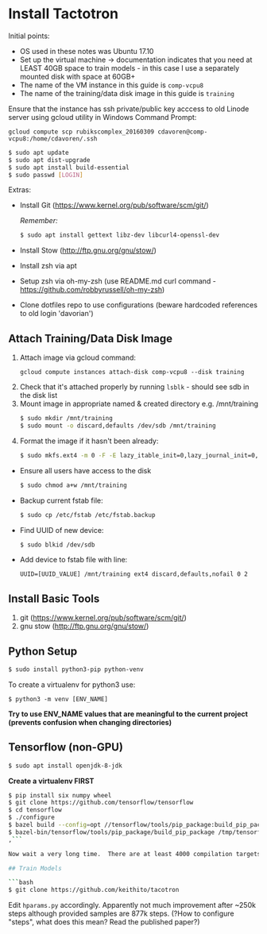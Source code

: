 # Install Tactotron

Initial points:
  - OS used in these notes was Ubuntu 17.10
  - Set up the virtual machine -> documentation indicates that you need at LEAST 40GB space to train models - in this case I use a separately mounted disk with space at 60GB+
  - The name of the VM instance in this guide is ```comp-vcpu8```
  - The name of the training/data disk image in this guide is ```training```

Ensure that the instance has ssh private/public key acccess to old Linode server using gcloud utility in Windows Command Prompt:

```
gcloud compute scp rubikscomplex_20160309 cdavoren@comp-vcpu8:/home/cdavoren/.ssh
```

```bash
$ sudo apt update
$ sudo apt dist-upgrade
$ sudo apt install build-essential
$ sudo passwd [LOGIN]
```

Extras:
  - Install Git (https://www.kernel.org/pub/software/scm/git/)
  
      *Remember:*
      ```bash
      $ sudo apt install gettext libz-dev libcurl4-openssl-dev
      ```
  - Install Stow (http://ftp.gnu.org/gnu/stow/)
  - Install zsh via apt
  - Setup zsh via oh-my-zsh (use README.md curl command - https://github.com/robbyrussell/oh-my-zsh)
  - Clone dotfiles repo to use configurations (beware hardcoded references to old login 'davorian')

## Attach Training/Data Disk Image

1. Attach image via gcloud command:
    ```
    gcloud compute instances attach-disk comp-vcpu8 --disk training
    ```
1. Check that it's attached properly by running ```lsblk``` - should see sdb in the disk list
1. Mount image in appropriate named & created directory e.g. /mnt/training
    ```bash
    $ sudo mkdir /mnt/training
    $ sudo mount -o discard,defaults /dev/sdb /mnt/training
    ```
1. Format the image if it hasn't been already:
    ```bash
    $ sudo mkfs.ext4 -m 0 -F -E lazy_itable_init=0,lazy_journal_init=0,discard /dev/sdb
    ```
- Ensure all users have access to the disk
    ```bash
    $ sudo chmod a+w /mnt/training
    ```
- Backup current fstab file:
    ```bash
    $ sudo cp /etc/fstab /etc/fstab.backup
    ```
- Find UUID of new device:
    ```bash
    $ sudo blkid /dev/sdb
    ```
- Add device to fstab file with line:
    ```fstab
    UUID=[UUID_VALUE] /mnt/training ext4 discard,defaults,nofail 0 2
    ```

## Install Basic Tools

1. git (https://www.kernel.org/pub/software/scm/git/)
2. gnu stow (http://ftp.gnu.org/gnu/stow/)

## Python Setup

```bash
$ sudo install python3-pip python-venv
```

To create a virtualenv for python3 use:
```
$ python3 -m venv [ENV_NAME]
```
**Try to use ENV_NAME values that are meaningful to the current project (prevents confusion when changing directories)**

## Tensorflow (non-GPU)

```bash
$ sudo apt install openjdk-8-jdk
```

**Create a virtualenv FIRST**

```bash
$ pip install six numpy wheel
$ git clone https://github.com/tensorflow/tensorflow 
$ cd tensorflow
$ ./configure
$ bazel build --config=opt //tensorflow/tools/pip_package:build_pip_package
$ bazel-bin/tensorflow/tools/pip_package/build_pip_package /tmp/tensorflow_pkg
,``` 

Now wait a very long time.  There are at least 4000 compilation targets here.

## Train Models

```bash
$ git clone https://github.com/keithito/tacotron
```

Edit `hparams.py` accordingly.  Apparently not much improvement after ~250k steps although provided samples are 877k steps.  (?How to configure "steps", what does this mean?  Read the published paper?)

